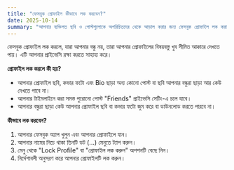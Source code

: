 ```yaml
---
title: "ফেসবুক প্রোফাইল কীভাবে লক করবেন?"
date: 2025-10-14
summary: "আপনার ব্যক্তিগত ছবি ও পোস্টগুলোকে অপরিচিতদের থেকে আড়াল করার জন্য ফেসবুক প্রোফাইল লক করা একটি চমৎকার উপায়।"
---
```


ফেসবুক প্রোফাইল লক করলে, যারা আপনার বন্ধু নয়, তারা আপনার প্রোফাইলের বিষয়বস্তু খুব সীমিত আকারে দেখতে পায়। এটি আপনার প্রাইভেসি রক্ষা করতে সাহায্য করে।

**প্রোফাইল লক করলে কী হয়?**
* আপনার প্রোফাইল ছবি, কভার ফটো এবং Bio ছাড়া অন্য কোনো পোস্ট বা ছবি আপনার বন্ধুরা ছাড়া আর কেউ দেখতে পাবে না।
* আপনার টাইমলাইনে করা সমস্ত পুরোনো পোস্ট "Friends" প্রাইভেসি সেটিং-এ চলে যাবে।
* আপনার বন্ধুরা ছাড়া কেউ আপনার প্রোফাইল ছবি বা কভার ফটো জুম করে বা ডাউনলোড করতে পারবে না।

**কীভাবে লক করবেন?**
1.  আপনার ফেসবুক অ্যাপ খুলুন এবং আপনার প্রোফাইলে যান।
2.  আপনার নামের নিচে থাকা তিনটি ডট (...) মেনুতে ট্যাপ করুন।
3.  মেনু থেকে "Lock Profile" বা "প্রোফাইল লক করুন" অপশনটি বেছে নিন।
4.  নির্দেশাবলী অনুসরণ করে আপনার প্রোফাইলটি লক করুন।
